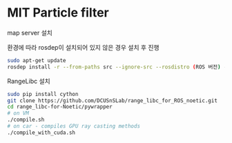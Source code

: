 # MIT Particle filter

map server 설치

환경에 따라 rosdep이 설치되어 있지 않은 경우 설치 후 진행

```bash
sudo apt-get update
rosdep install -r --from-paths src --ignore-src --rosdistro (ROS 버전) -y
```

RangeLibc 설치
```bash
sudo pip install cython
git clone https://github.com/DCUSnSLab/range_libc_for_ROS_noetic.git
cd range_libc-for-Noetic/pywrapper
# on VM
./compile.sh
# on car - compiles GPU ray casting methods
./compile_with_cuda.sh
```
